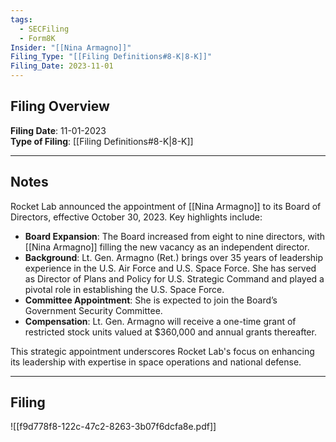 ```yaml
---
tags:
  - SECFiling
  - Form8K
Insider: "[[Nina Armagno]]"
Filing_Type: "[[Filing Definitions#8-K|8-K]]"
Filing_Date: 2023-11-01  
---
```

## Filing Overview

**Filing Date**: 11-01-2023  
**Type of Filing**: [[Filing Definitions#8-K|8-K]]  

---
## Notes

Rocket Lab announced the appointment of [[Nina Armagno]] to its Board of Directors, effective October 30, 2023. Key highlights include:

- **Board Expansion**: The Board increased from eight to nine directors, with [[Nina Armagno]] filling the new vacancy as an independent director.
- **Background**: Lt. Gen. Armagno (Ret.) brings over 35 years of leadership experience in the U.S. Air Force and U.S. Space Force. She has served as Director of Plans and Policy for U.S. Strategic Command and played a pivotal role in establishing the U.S. Space Force.
- **Committee Appointment**: She is expected to join the Board’s Government Security Committee.
- **Compensation**: Lt. Gen. Armagno will receive a one-time grant of restricted stock units valued at $360,000 and annual grants thereafter.

This strategic appointment underscores Rocket Lab's focus on enhancing its leadership with expertise in space operations and national defense.

---
## Filing

![[f9d778f8-122c-47c2-8263-3b07f6dcfa8e.pdf]]

